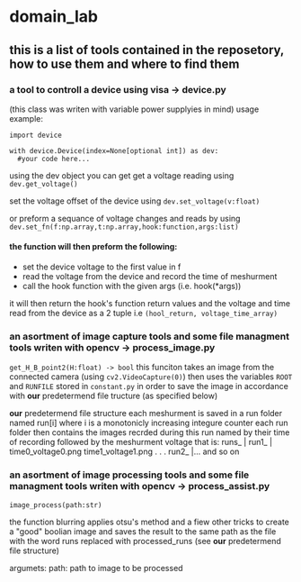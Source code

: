 # domain_lab

## this is a list of tools contained in the reposetory, how to use them and where to find them

### a tool to controll a device using visa -> device.py
(this class was writen with variable power supplyies in mind)
usage example:
```
import device

with device.Device(index=None[optional int]) as dev:
  #your code here...
```
using the dev object you can get get a voltage reading using
`dev.get_voltage()`

set the voltage offset of the device using
`dev.set_voltage(v:float)`

or preform a sequance of voltage changes and reads by using
`dev.set_fn(f:np.array,t:np.array,hook:function,args:list)`

#### the function will then preform the following:

* set the device voltage to the first value in f
* read the voltage from the device and record the time of meshurment
* call the hook function with the given args (i.e. hook(*args))

it will then return the hook's function return values and the voltage and time read from the device as a 2 tuple
i.e `(hool_return, voltage_time_array)`

### an asortment of image capture tools and some file managment tools writen with opencv -> process_image.py

```get_H_B_point2(H:float) -> bool```
this funciton takes an image from the connected camera (using `cv2.VideoCapture(0)`)
then uses the variables `ROOT` and `RUNFILE` stored in `constant.py` in order to save the image
in accordance with **our** predetermend file tructure (as specified below)

**our** predetermend file structure
each meshurment is saved in a run folder named run[i] where i is a monotonicly increasing integure counter
each run folder then contains the images recrded during this run named by their time of recording followed by the meshurment voltage
that is:
runs_
     |
     run1_
          |
          time0_voltage0.png
          time1_voltage1.png
          .
          .
          .
     run2_
          |...
and so on

### an asortment of image **processing** tools and some file managment tools writen with opencv -> process_assist.py

```image_process(path:str)```

the function blurring applies otsu's method and a fiew other tricks to create a "good" boolian
image and saves the result to the same path as the file with the word runs replaced with processed_runs
(see **our** predetermend file structure)

argumets:
path: path to image to be processed

